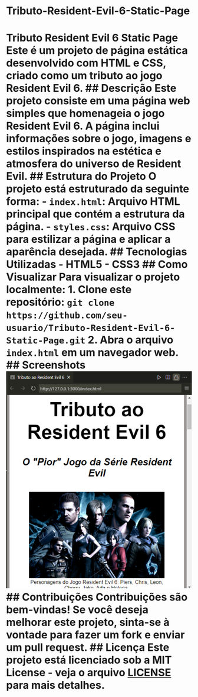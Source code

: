 # Tributo-Resident-Evil-6-Static-Page
 # Tributo Resident Evil 6 Static Page  Este é um projeto de página estática desenvolvido com HTML e CSS, criado como um tributo ao jogo Resident Evil 6.  ## Descrição  Este projeto consiste em uma página web simples que homenageia o jogo Resident Evil 6. A página inclui informações sobre o jogo, imagens e estilos inspirados na estética e atmosfera do universo de Resident Evil.  ## Estrutura do Projeto  O projeto está estruturado da seguinte forma:  - `index.html`: Arquivo HTML principal que contém a estrutura da página. - `styles.css`: Arquivo CSS para estilizar a página e aplicar a aparência desejada.  ## Tecnologias Utilizadas  - HTML5 - CSS3  ## Como Visualizar  Para visualizar o projeto localmente:  1. Clone este repositório: `git clone https://github.com/seu-usuario/Tributo-Resident-Evil-6-Static-Page.git` 2. Abra o arquivo `index.html` em um navegador web.  ## Screenshots  ![Screenshot da Página](screenshot.png)  ## Contribuições  Contribuições são bem-vindas! Se você deseja melhorar este projeto, sinta-se à vontade para fazer um fork e enviar um pull request.  ## Licença  Este projeto está licenciado sob a MIT License - veja o arquivo [LICENSE](LICENSE) para mais detalhes.
